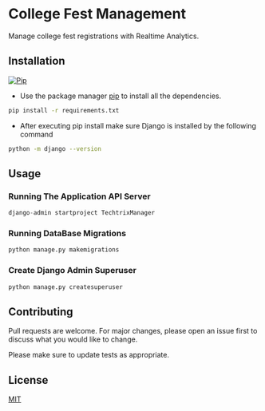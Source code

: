 # College Fest Management

Manage college fest registrations with Realtime Analytics.

## Installation 
[![Pip](https://www.python.org/static/community_logos/python-powered-h-50x65.png)](https://pip.pypa.io/en/stable/)

- Use the package manager [pip](https://pip.pypa.io/en/stable/) to install all the dependencies. 

```bash
pip install -r requirements.txt
```

- After executing pip install make sure Django is installed by the following command
```bash
python -m django --version
``` 
## Usage
### Running The Application API Server


```python
django-admin startproject TechtrixManager
```
### Running DataBase Migrations
```python
python manage.py makemigrations
```

### Create Django Admin Superuser
```python
python manage.py createsuperuser
```

## Contributing
Pull requests are welcome. For major changes, please open an issue first to discuss what you would like to change.

Please make sure to update tests as appropriate.

## License
[MIT](https://choosealicense.com/licenses/mit/)